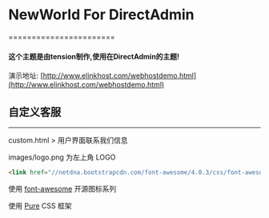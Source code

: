 # NewWorld For DirectAdmin #
=======================

#### 这个主题是由tension制作,使用在DirectAdmin的主题!

演示地址: [http://www.elinkhost.com/webhostdemo.html](http://www.elinkhost.com/webhostdemo.html)

## 自定义客服 ##
-------------

custom.html > 用户界面联系我们信息

images/logo.png 为左上角 LOGO

```html
<link href="//netdna.bootstrapcdn.com/font-awesome/4.0.3/css/font-awesome.css" rel="stylesheet">
```

使用 [font-awesome](http://fortawesome.github.io/Font-Awesome/) 开源图标系列

使用 [Pure](http://purecss.io/) CSS 框架
